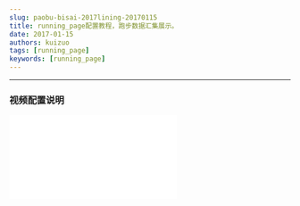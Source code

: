 ```yaml
---
slug: paobu-bisai-2017lining-20170115
title: running_page配置教程，跑步数据汇集展示。
date: 2017-01-15
authors: kuizuo
tags: [running_page]
keywords: [running_page]
---
```

---

<!-- truncate -->


### 视频配置说明

<iframe src="//player.bilibili.com/player.html?aid=1553219066&bvid=BV1Q1421R7BL&cid=1507395802&p=1" scrolling="no" border="0" frameborder="no" framespacing="0" allowfullscreen="true"> </iframe>



